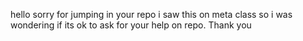hello sorry for jumping in your repo i saw this on meta class so i was wondering if its ok to ask for your help on repo. Thank you 
